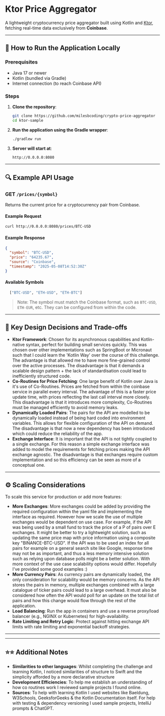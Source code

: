 # Ktor Price Aggregator

A lightweight cryptocurrency price aggregator built using Kotlin and [Ktor](https://ktor.io/), fetching real-time data exclusively from **Coinbase**.

---

## 🚀 How to Run the Application Locally

### Prerequisites
- Java 17 or newer
- Kotlin (bundled via Gradle)
- Internet connection (to reach Coinbase API)

### Steps

1. **Clone the repository**:
   ```bash
   git clone https://github.com/milesbcoding/crypto-price-aggregator
   cd ktor-sample
   ```

2. **Run the application using the Gradle wrapper**:
   ```bash
   ./gradlew run
   ```

3. **Server will start at**:
   ```
   http://0.0.0.0:8080
   ```

---

## 🔍 Example API Usage

### GET `/prices/{symbol}`

Returns the current price for a cryptocurrency pair from Coinbase.

#### Example Request
```bash
curl http://0.0.0.0:8080/prices/BTC-USD
```

#### Example Response
```json
{
  "symbol": "BTC-USD",
  "price": "64235.67",
  "source": "Coinbase",
  "timestamp": "2025-05-08T14:52:30Z"
}
```

#### Available Symbols
```bash
  ["BTC-USD", "ETH-USD", "ETH-BTC"]
```

> Note: The symbol must match the Coinbase format, such as `BTC-USD`, `ETH-EUR`, etc. They can be configured from within the code. 

---

## 🧠 Key Design Decisions and Trade-offs

- **Ktor Framework**: Chosen for its asynchronous capabilities and Kotlin-native syntax, perfect for building small services quickly. This was chosen over other implementations such as SpringBoot or Micronaut such that I could learn the 'Kotlin Way' over the course of this challenge. The advantage is that allowed me to have more fine-grained control over the active processes. The disadvantage is that it demands a scalable design pattern + the lack of standardisation could lead to inefficiently structured code.
- **Co-Routines for Price Fetching**: One large benefit of Kotlin over Java is it's use of Co-Routines. Prices are fetched from within the coinbase service in parallel every interval. The advantage of this is a faster price update time, with prices reflecting the last call interval more closely. This disadvantage is that it introduces more complexity, Co-Routines must be managed efficiently to avoid memory leaks.
- **Dynamically Loaded Pairs**: The pairs for the API are modelled to be dynamically loaded instead of being hard coded into environment variables. This allows for flexible configuration of the API on demand. The disadvantage is that now a new dependency has been introduced which could reduce the reliability of the app.
- **Exchange Interface**: It is important that the API is not tightly coupled to a single exchange. For this reason a simple exchange interface was added to model the requirements for fetching prices making the API exchange agnostic. The disadvantage is that exchanges require custom implementation and so this efficiency can be seen as more of a conceptual one.

---

## ⚙️ Scaling Considerations

To scale this service for production or add more features:

- **More Exchanges**: More exchanges could be added by providing the required configuration within the yaml file and implementing the interface as required. However how we scale the use of multiple exchanges would be dependent on use case. For example, if the API was being used by a small fund to track the price of a P of pairs over E exchanges. It might be better to try a lightweight solution, such as updating the same price map with price information using a composite key "BINANCE-BTC-USD". If the API was to be used an index for all pairs for example on a general search site like Google, response time may not be as important, and thus a less memory intensive solution such as relying upon database polls might be a better solution. With more context of the use case scalability options would differ. Hopefully I've provided some good examples :)
- **More Currency Pairs**: As currency pairs are dynamically loaded, the only consideration for scalability would be memory concerns. As the API stores the pairs in memory, multiple exchanges combined with a large catalogue of ticker pairs could lead to a large overhead. It must also be considered how often the API would poll for an update on the total list of pairs and how this change would flow through the rest of the application.
- **Load Balancing**: Run the app in containers and use a reverse proxy/load balancer (e.g., NGINX or Kubernetes) for high-availability.
- **Rate Limiting and Retry Logic**: Protect against hitting exchange API limits with rate limiting and exponential backoff strategies.

---

---

## ⭐️⭐️ Additional Notes

- **Similarities to other languages**: Whilst completing the challenge and learning Kotlin, I noticed similarities of structure to Swift and the simplicity afforded by a more declarative structure
- **Development Efficiencies**: To help me establish an understanding of how co routines work I reviewed sample projects I found online.
- **Sources**: To help with learning Kotlin I used websites like Baeldung, W3Schools, GeeksforGeeks & the Kotlin Documentation itself. For help with testing & dependency versioning I used sample projects, IntelliJ prompts & ChatGPT.